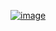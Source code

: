 
[![image](https://github.com/imvickykumar999/open.source.threads/assets/50515418/9c43f5c0-5328-46f3-ba66-e096cc292825)](https://twitter.com/imvickykumar123/status/1731912097259495765)
